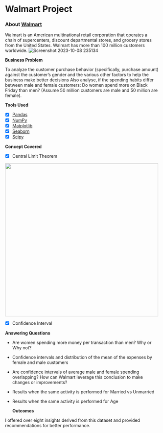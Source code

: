 # Walmart Project
### About [Walmart](https://www.walmart.com/)

Walmart is an American multinational retail corporation that operates a chain of supercenters, discount departmental stores, and grocery stores from the United States. Walmart has more than 100 million customers worldwide.
![Screenshot 2023-10-08 235134](https://github.com/Shyamu431/Project-Walmart/assets/144362526/76752530-5b0c-409a-9ace-b37c7340d820)

**Business Problem**

To analyze the customer purchase behavior (specifically, purchase amount) against the customer’s gender and the various other factors to help the business make better decisions
Also analyse, if the spending habits differ between male and female customers: Do women spend more on Black Friday than men? (Assume 50 million customers are male and 50 million are female).

**Tools Used**
- [x] [Pandas](https://pandas.pydata.org/pandas-docs/stable/index.html)
- [x] [NumPy](https://numpy.org/)
- [x] [Matplotlib](https://matplotlib.org/stable/)
- [x] [Seaborn](https://seaborn.pydata.org/tutorial.html)
- [x] [Scipy](https://scipy.org/)

**Concept Covered**
- [x] Central Limit Theorem
<img src="https://github.com/Shyamu431/Project-Walmart/assets/144362526/51dc894d-d617-4728-b746-8f998b575126" width="500" />

- [x] Confidence Interval

**Answering Questions**

* Are women spending more money per transaction than men? Why or Why not?
* Confidence intervals and distribution of the mean of the expenses by female and male customers
* Are confidence intervals of average male and female spending overlapping? How can Walmart leverage this conclusion to make changes or improvements?
* Results when the same activity is performed for Married vs Unmarried
* Results when the same activity is performed for Age

  **Outcomes**

I offered over eight insights derived from this dataset and provided recommendations for better performance.
